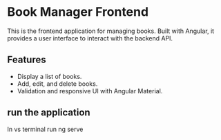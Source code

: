 # Book Manager Frontend

This is the frontend application for managing books. Built with Angular, it provides a user interface to interact with the backend API.

## Features

- Display a list of books.
- Add, edit, and delete books.
- Validation and responsive UI with Angular Material.

## run the application

In vs terminal run ng serve

